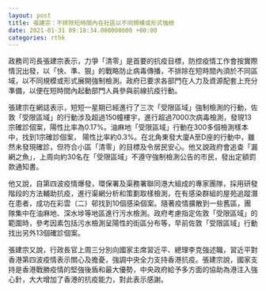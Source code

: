 ```yaml
---
layout: post
title: 張建宗：不排除短時間內在社區以不同規模或形式強檢
date: 2021-01-31 09:18:34.000000000 +08:00
categories: rthk
---
```


政務司司長張建宗表示，力爭「清零」是首要的抗疫目標，防控疫情工作會按實際情況出發，以「快、準、狠」的戰略防止病毒傳播，不排除在短時間內須於不同區域，以不同規模或形式展開強制檢測。政府已要求各部門在人力及資源配套上充分準備，以便在短時間內起動部門人員參與前線抗疫行動。

張建宗在網誌表示，短短一星期已經進行了三次「受限區域」強制檢測的行動，佐敦「受限區域」的行動涉及超過150幢樓宇，進行超過7000次病毒檢測，發現13宗確診個案，陽性比率為0.17%。油麻地「受限區域」行動在300多個檢測樣本中，找到1宗確診個案， 陽性比率約0.3%。在北角東發大廈A至D座的行動中，雖然未發現確診，但符合小區「清零」的目標及令居民安心。他又說政府會追查「漏網之魚」，上周向約30名在「受限區域」不遵守強制檢測公告的市民，發出定額罰款通知書。

他又說，自第四波疫情爆發，環保署及渠務署聯同港大組成的專家團隊，採用研發階段的方法輔助抗疫，進行渠網分析和策劃取樣檢測，在有感染群組的屋苑追蹤潛在患者，成功在彩雲（二）邨找到10個感染個案。隨著疫情擴散到一些舊區，團隊集中在油麻地、深水埗等地區進行污水檢測。政府考慮指定佐敦「受限區域」的範圍時，參考因素包括污水檢測呈陽性的街區分布等，早前佐敦「受限區域」行動找出另外13個確診個案。

張建宗又說，行政長官上周三分別向國家主席習近平、總理李克強述職，習近平對香港第四波疫情表示關心及擔憂，強調中央全力支持香港抗疫。張建宗說，國家支持是香港戰勝疫情的堅強後盾和最大優勢，中央政府給予多方面的協助為港注入強心針，大大增加了香港的抗疫能力，對此表示感謝。

